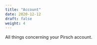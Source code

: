 ```yaml
---
title: "Account"
date: 2020-12-12
draft: false
weight: 4
---
```


All things concerning your Pirsch account.
